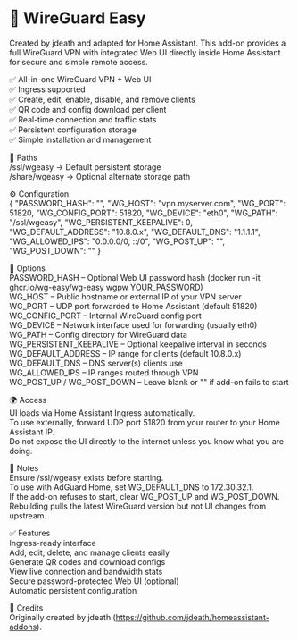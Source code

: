 # 🧩 WireGuard Easy
Created by jdeath and adapted for Home Assistant. This add-on provides a full WireGuard VPN with integrated Web UI directly inside Home Assistant for secure and simple remote access.

✅ All-in-one WireGuard VPN + Web UI  
✅ Ingress supported  
✅ Create, edit, enable, disable, and remove clients  
✅ QR code and config download per client  
✅ Real-time connection and traffic stats  
✅ Persistent configuration storage  
✅ Simple installation and management  

📁 Paths  
/ssl/wgeasy → Default persistent storage  
/share/wgeasy → Optional alternate storage path  

⚙️ Configuration  
{
  "PASSWORD_HASH": "",
  "WG_HOST": "vpn.myserver.com",
  "WG_PORT": 51820,
  "WG_CONFIG_PORT": 51820,
  "WG_DEVICE": "eth0",
  "WG_PATH": "/ssl/wgeasy",
  "WG_PERSISTENT_KEEPALIVE": 0,
  "WG_DEFAULT_ADDRESS": "10.8.0.x",
  "WG_DEFAULT_DNS": "1.1.1.1",
  "WG_ALLOWED_IPS": "0.0.0.0/0, ::/0",
  "WG_POST_UP": "",
  "WG_POST_DOWN": ""
}

🧪 Options  
PASSWORD_HASH – Optional Web UI password hash (docker run -it ghcr.io/wg-easy/wg-easy wgpw YOUR_PASSWORD)  
WG_HOST – Public hostname or external IP of your VPN server  
WG_PORT – UDP port forwarded to Home Assistant (default 51820)  
WG_CONFIG_PORT – Internal WireGuard config port  
WG_DEVICE – Network interface used for forwarding (usually eth0)  
WG_PATH – Config directory for WireGuard data  
WG_PERSISTENT_KEEPALIVE – Optional keepalive interval in seconds  
WG_DEFAULT_ADDRESS – IP range for clients (default 10.8.0.x)  
WG_DEFAULT_DNS – DNS server(s) clients use  
WG_ALLOWED_IPS – IP ranges routed through VPN  
WG_POST_UP / WG_POST_DOWN – Leave blank or "" if add-on fails to start  

🌍 Access  
UI loads via Home Assistant Ingress automatically.  
To use externally, forward UDP port 51820 from your router to your Home Assistant IP.  
Do not expose the UI directly to the internet unless you know what you are doing.  

🧠 Notes  
Ensure /ssl/wgeasy exists before starting.  
To use with AdGuard Home, set WG_DEFAULT_DNS to 172.30.32.1.  
If the add-on refuses to start, clear WG_POST_UP and WG_POST_DOWN.  
Rebuilding pulls the latest WireGuard version but not UI changes from upstream.  

✅ Features  
Ingress-ready interface  
Add, edit, delete, and manage clients easily  
Generate QR codes and download configs  
View live connection and bandwidth stats  
Secure password-protected Web UI (optional)  
Automatic persistent configuration  

🧩 Credits  
Originally created by jdeath (https://github.com/jdeath/homeassistant-addons).